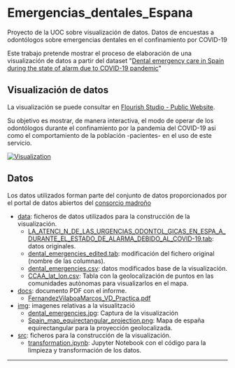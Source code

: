 # Emergencias_dentales_Espana
Proyecto de la UOC sobre visualización de datos. Datos de encuestas a odontólogos sobre emergencias dentales en el confinamiento por COVID-19

Este trabajo pretende mostrar el proceso de elaboración de una visualización de datos a partir del dataset "[Dental emergency care in Spain during the state of alarm due to COVID-19 pandemic](https://edatos.consorciomadrono.es/dataset.xhtml?persistentId=doi:10.21950/3STT2Q)" 

## Visualización de datos

La visualización se puede consultar en [Flourish Studio - Public Website](https://public.flourish.studio/visualisation/6356390/). 

Su objetivo es mostrar, de manera interactiva, el modo de operar de los odontólogos durante el confinamiento por la pandemia del COVID-19 asi como el comportamiento de la población -pacientes- en el uso de este servicio. 


[![Visualization](./img/dental_emergencies_Spain.png)](https://public.flourish.studio/visualisation/6356390/)

## Datos

Los datos utilizados forman parte del conjunto de datos proporcionados por el portal de datos abiertos del [consorcio madroño](http://www.consorciomadrono.es/investigam/)

- [data](./data): ficheros de datos utilizados para la construcción de la visualización.
  - [LA_ATENCI_N_DE_LAS_URGENCIAS_ODONTOL_GICAS_EN_ESPA_A_DURANTE_EL_ESTADO_DE_ALARMA_DEBIDO_AL_COVID-19.tab](./data/LA_ATENCI_N_DE_LAS_URGENCIAS_ODONTOL_GICAS_EN_ESPA_A_DURANTE_EL_ESTADO_DE_ALARMA_DEBIDO_AL_COVID-19.tab): datos originales.
  - [dental_emergencies_edited.tab](./data/dental_emergencies_edited.tab): modificación del fichero original (nombre de las columnas).
  - [dental_emergencies.csv](./data/dental_emergencies.csv): datos modificados base de la visualización.
  - [CCAA_lat_lon.csv](./data/CCAA_lat_lon.csv): Tabla con la geolocalización de puntos en las comunidades autònomas para visualizarlos en el mapa.
- [docs](./docs): documento PDF con el informe. 
  - [FernandezVilaboaMarcos_VD_Practica.pdf](./docs/FernandezVilaboaMarcos_VD_Practica.pdf)
- [img](./img): imagenes relativas a la visualització
  - [dental_emergencies.jpg](./img/dental_emergencies.jpg): Captura de la visualización
  - [Spain_map_equirectangular_projection.png](./img/Spain_map_equirectangular_projection.png): Mapa de españa equirectangular para la proyección geolocalizada.
- [src](./src): ficheros para la construcción de la visualización.
  - [transformation.ipynb](./src/transformation.ipynb): Jupyter Notebook con el código para la limpieza y transformación de los datos.

----

